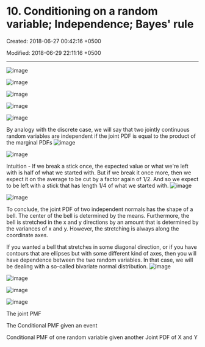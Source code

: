 # 10. Conditioning on a random variable; Independence; Bayes' rule

Created: 2018-06-27 00:42:16 +0500

Modified: 2018-06-29 22:11:16 +0500

---

![image](media/Intro-Syllabus_10.-Conditioning-on-a-random-variable;-Independence;-Bayes'-rule-image1.png)

![image](media/Intro-Syllabus_10.-Conditioning-on-a-random-variable;-Independence;-Bayes'-rule-image2.png)

![image](media/Intro-Syllabus_10.-Conditioning-on-a-random-variable;-Independence;-Bayes'-rule-image3.png)

![image](media/Intro-Syllabus_10.-Conditioning-on-a-random-variable;-Independence;-Bayes'-rule-image4.png)

![image](media/Intro-Syllabus_10.-Conditioning-on-a-random-variable;-Independence;-Bayes'-rule-image5.png)

By analogy with the discrete case, we will say that two jointly continuous random variables are independent if the joint PDF is equal to the product of the marginal PDFs
![image](media/Intro-Syllabus_10.-Conditioning-on-a-random-variable;-Independence;-Bayes'-rule-image6.png)

![image](media/Intro-Syllabus_10.-Conditioning-on-a-random-variable;-Independence;-Bayes'-rule-image7.png)

Intuition - If we break a stick once, the expected value or what we're left with is half of what we started with. But if we break it once more, then we expect it on the average to be cut by a factor again of 1/2. And so we expect to be left with a stick that has length 1/4 of what we started with.
![image](media/Intro-Syllabus_10.-Conditioning-on-a-random-variable;-Independence;-Bayes'-rule-image8.png)

![image](media/Intro-Syllabus_10.-Conditioning-on-a-random-variable;-Independence;-Bayes'-rule-image9.png)

To conclude, the joint PDF of two independent normals has the shape of a bell. The center of the bell is determined by the means. Furthermore, the bell is stretched in the x and y directions by an amount that is determined by the variances of x and y. However, the stretching is always along the coordinate axes.

If you wanted a bell that stretches in some diagonal direction, or if you have contours that are ellipses but with some different kind of axes, then you will have dependence between the two random variables. In that case, we will be dealing with a so-called bivariate normal distribution.
![image](media/Intro-Syllabus_10.-Conditioning-on-a-random-variable;-Independence;-Bayes'-rule-image10.png)

![image](media/Intro-Syllabus_10.-Conditioning-on-a-random-variable;-Independence;-Bayes'-rule-image11.png)

![image](media/Intro-Syllabus_10.-Conditioning-on-a-random-variable;-Independence;-Bayes'-rule-image12.png)

![image](media/Intro-Syllabus_10.-Conditioning-on-a-random-variable;-Independence;-Bayes'-rule-image13.png)

The joint PMF

The Conditional PMF given an event

Conditional PMF of one random variable given another
Joint PDF of X and Y
